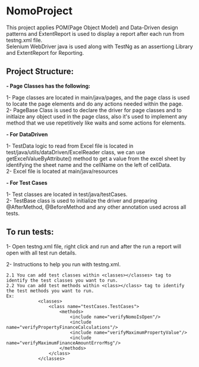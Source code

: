 # NomoProject
This project applies POM(Page Object Model) and Data-Driven design patterns and ExtentReport is used to display a report after each run from testng.xml file.  
Selenium WebDriver java is used along with TestNg as an assertiong Library and ExtentReport for Reporting.

## Project Structure:
**- Page Classes has the following:**  

1- Page classes are located in main/java/pages, and the page class is used to locate the page elements and do any actions needed within the page.  
2- PageBase Class is used to declare the driver for page classes and to initlaize any object used in the page class, also it's used to implement any method that we use repetitively like waits and some actions for elements.  


**- For DataDriven**  

1- TestData logic to read from Excel file is located in test/java/utils/dataDriven/ExcelReader class, we can use getExcelValueByAttribute() method to get a value from the excel sheet by identifying the sheet name and the cellName on the left of cellData.  
2- Excel file is located at main/java/resources  

**- For Test Cases**  

1- Test classes are located in test/java/testCases.  
2- TestBase class is used to initialize the driver and preparing @AfterMethod, @BeforeMethod and any other annotation used across all tests.

## To run tests:

1- Open testng.xml file, right click and run and after the run a report will open with all test run details.

2- Instructions to help you run with testng.xml.  

	2.1 You can add test classes within <classes></classes> tag to identify the test classes you want to run.  
	2.2 You can add test methods within <class></class> tag to identify the test methods you want to run.  
	Ex:
				<classes>
					<class name="testCases.TestCases">
						<methods>
							<include name="verifyNomoIsOpen"/>
							<include name="verifyPropertyFinanceCalculations"/>
							<include name="verifyMaximumPropertyValue"/>
							<include name="verifyMaximumFinanceAmountErrorMsg"/>
						</methods>
					</class>
				</classes>
